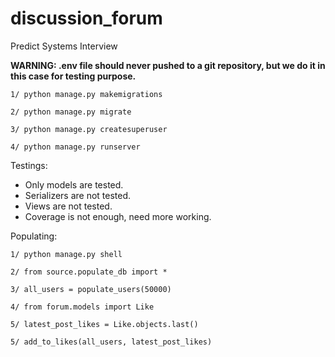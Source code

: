 # discussion_forum

Predict Systems Interview

**WARNING: .env file should never pushed to a git repository, but we do it in this case for testing purpose.**

`1/ python manage.py makemigrations`

`2/ python manage.py migrate`

`3/ python manage.py createsuperuser`

`4/ python manage.py runserver`


Testings:

- Only models are tested.
- Serializers are not tested.
- Views are not tested.
- Coverage is not enough, need more working.


Populating:

`1/ python manage.py shell`

`2/ from source.populate_db import *`

`3/ all_users = populate_users(50000)`

`4/ from forum.models import Like`

`5/ latest_post_likes = Like.objects.last()`

`5/ add_to_likes(all_users, latest_post_likes)`

